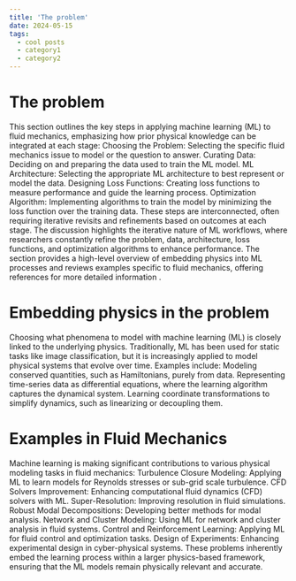 ```yaml
---
title: 'The problem'
date: 2024-05-15
tags:
  - cool posts
  - category1
  - category2
---
```

The problem
======
This section outlines the key steps in applying machine learning (ML) to fluid mechanics, emphasizing how prior physical knowledge can be integrated at each stage:
Choosing the Problem: Selecting the specific fluid mechanics issue to model or the question to answer.
Curating Data: Deciding on and preparing the data used to train the ML model.
ML Architecture: Selecting the appropriate ML architecture to best represent or model the data.
Designing Loss Functions: Creating loss functions to measure performance and guide the learning process.
Optimization Algorithm: Implementing algorithms to train the model by minimizing the loss function over the training data.
These steps are interconnected, often requiring iterative revisits and refinements based on outcomes at each stage. The discussion highlights the iterative nature of ML workflows, where researchers constantly refine the problem, data, architecture, loss functions, and optimization algorithms to enhance performance.
The section provides a high-level overview of embedding physics into ML processes and reviews examples specific to fluid mechanics, offering references for more detailed information .

Embedding physics in the problem
======
Choosing what phenomena to model with machine learning (ML) is closely linked to the underlying physics. Traditionally, ML has been used for static tasks like image classification, but it is increasingly applied to model physical systems that evolve over time. Examples include:
Modeling conserved quantities, such as Hamiltonians, purely from data.
Representing time-series data as differential equations, where the learning algorithm captures the dynamical system.
Learning coordinate transformations to simplify dynamics, such as linearizing or decoupling them.

Examples in Fluid Mechanics
======
Machine learning is making significant contributions to various physical modeling tasks in fluid mechanics:
Turbulence Closure Modeling: Applying ML to learn models for Reynolds stresses or sub-grid scale turbulence.
CFD Solvers Improvement: Enhancing computational fluid dynamics (CFD) solvers with ML.
Super-Resolution: Improving resolution in fluid simulations.
Robust Modal Decompositions: Developing better methods for modal analysis.
Network and Cluster Modeling: Using ML for network and cluster analysis in fluid systems.
Control and Reinforcement Learning: Applying ML for fluid control and optimization tasks.
Design of Experiments: Enhancing experimental design in cyber-physical systems.
These problems inherently embed the learning process within a larger physics-based framework, ensuring that the ML models remain physically relevant and accurate.


